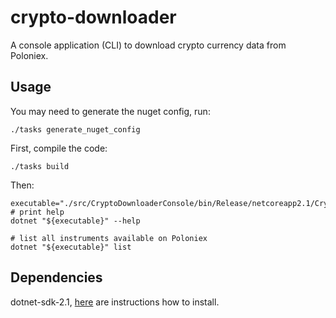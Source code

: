 # crypto-downloader

A console application (CLI) to download crypto currency data from Poloniex.

## Usage
You may need to generate the nuget config, run:
```
./tasks generate_nuget_config
```

First, compile the code:
```
./tasks build
```

Then:
```
executable="./src/CryptoDownloaderConsole/bin/Release/netcoreapp2.1/CryptoDownloaderConsole.dll"
# print help
dotnet "${executable}" --help

# list all instruments available on Poloniex
dotnet "${executable}" list
```

## Dependencies
dotnet-sdk-2.1, [here](https://dotnet.microsoft.com/learn/dotnet/hello-world-tutorial/install) are instructions how to install.